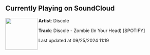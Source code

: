 ## Currently Playing on SoundCloud

[<img align="left" width="100" src="https://i1.sndcdn.com/artworks-weindjWcqp2FCs7A-xfuxFA-t500x500.jpg">](https://soundcloud.com/discolemusic/discole-zombie-in-your-head-techno)

**Artist**: Discole 

**Track**: Discole - Zombie (In Your Head) [SPOTIFY]

Last updated at 09/25/2024 11:19
